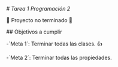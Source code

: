 <em> # Tarea 1 Programación 2 </em>

:construction: Proyecto no terminado :construction:

\## Objetivos a cumplir

-`Meta 1´: Terminar todas las clases. :+1:

-`Meta 2´: Terminar todas las propiedades.
